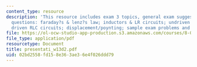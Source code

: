 ```yaml
---
content_type: resource
description: 'This resource includes exam 3 topics, general exam suggestions, prs
  questions: faraday?s & lenz?s law; inductors & LR circuits; undriven RLC circuits;
  driven RLC circuits; displacement/poynting; sample exam problems and solutions.'
file: https://ol-ocw-studio-app-production.s3.amazonaws.com/courses/8-02-physics-ii-electricity-and-magnetism-spring-2007/02bd2558fd158e363ae36e4f026ddd79_presentati_w13d2.pdf
file_type: application/pdf
resourcetype: Document
title: presentati_w13d2.pdf
uid: 02bd2558-fd15-8e36-3ae3-6e4f026ddd79
---
```

